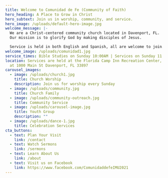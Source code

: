 ```yaml
---
title: Welcome to Comunidad de Fe (Community of Faith)
hero_heading: A Place to Grow in Christ
hero_subtext: Join us in worship, community, and service.
hero_image: /uploads/default-hero-image.jpg
welcome_message: |-
  We are a Christ-centered community church located in Davenport, FL. 
  Our mission is to glorify God by making disciples of Jesus.  

  Service is held in both English and Spanish, all are welcome to join.
welcome_image: /uploads/comunidad1.jpg
service_times: Bible Studies on Sunday 10:00AM | Services on Sunday 11:00AM
location: Services are held at the Florida Camp Inn Recreation Center, located
  at 1000 Main St Davenport, FL 33897
carousel_images:
  - image: /uploads/church1.jpg
    title: Church Worship
    description: Join us for worship every Sunday
  - image: /uploads/community.jpg
    title: Church Family
  - image: /uploads/community-outreach.jpg
    title: Community Service
  - image: /uploads/carousel-image.jpg
    title: Youth Group
    description: ""
  - image: /uploads/dance-1.jpg
    title: Celebration Services
cta_buttons:
  - text: Plan Your Visit
    link: /contact
  - text: Watch Sermons
    link: /sermons
  - text: Learn About Us
    link: /about
  - text: Visit us on Facebook
    link: https://www.facebook.com/ComunidaddefeIMU2021
---
```

